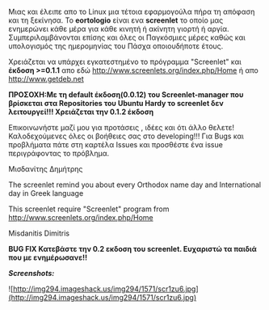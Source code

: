 Μιας και έλειπε απο το Linux μια τέτοια εφαρμογούλα πήρα τη απόφαση και τη ξεκίνησα.
Το **eortologio** είναι ενα **screenlet** το οποίο μας ενημερώνει κάθε μέρα για κάθε κινητή ή ακίνητη γιορτή ή αργία. Συμπεριλαμβάνονται επίσης και όλες οι Παγκόσμιες μέρες καθώς και υπολογισμός της ημερομηνίας του Πάσχα οποιουδήποτε έτους.

Χρειάζεται να υπάρχει εγκατεστημένο το πρόγραμμα "Screenlet" και **έκδοση >=0.1.1** απο εδώ http://www.screenlets.org/index.php/Home ή απο http://www.getdeb.net

**ΠΡΟΣΟΧΗ:Με τη default έκδοση(0.0.12) του Screenlet-manager που βρίσκεται στα Repositories του Ubuntu Hardy το screenlet δεν λειτουργεί!!!  Χρειάζεται την 0.1.2 έκδοση**

Επικοινωνήστε μαζί μου για προτάσεις , ιδέες  και ότι άλλο θελετε!
Καλοδεχούμενες όλες οι βοήθειες σας στο developing!!!
Για Bugs και προβλήματα πάτε στη καρτέλα Issues και προσθέστε ένα issue περιγράφοντας το πρόβλημα.

Μισδανίτης Δημήτρης


The screenlet remind you about every Orthodox name day and International day in Greek language

This screenlet require "Screenlet" program from
http://www.screenlets.org/index.php/Home

Misdanitis Dimitris

**BUG FIX Κατεβάστε την 0.2 εκδοση του screenlet. Ευχαριστώ τα παιδιά που με ενημέρωσανε!!**



**_Screenshots:_**

![http://img294.imageshack.us/img294/1571/scr1zu6.jpg](http://img294.imageshack.us/img294/1571/scr1zu6.jpg)
